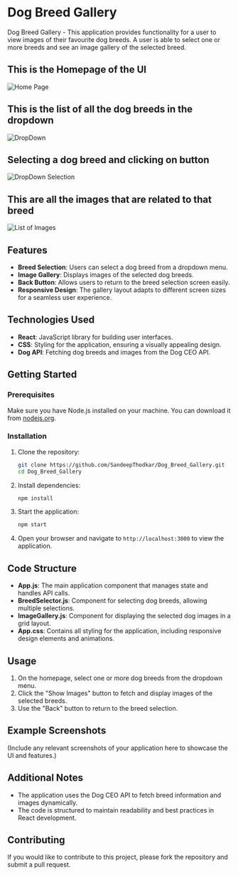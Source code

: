 # Dog Breed Gallery

Dog Breed Gallery - This application provides functionality for a user to view images of their favourite dog breeds. A user is able to select one or more breeds and see an image gallery of the selected breed.

## This is the Homepage of the UI
![Home Page](./src/images/Homepage.png)

## This is the list of all the dog breeds in the dropdown
![DropDown](./src/images/dropdownselection.png)

## Selecting a dog breed and clicking on button
![DropDown Selection](./src/images/selectingbreed.png)

## This are all the images that are related to that breed
![List of Images](./src/images/images.png)
## Features

- **Breed Selection**: Users can select a dog breed from a dropdown menu.
- **Image Gallery**: Displays images of the selected dog breeds.
- **Back Button**: Allows users to return to the breed selection screen easily.
- **Responsive Design**: The gallery layout adapts to different screen sizes for a seamless user experience.

## Technologies Used

- **React**: JavaScript library for building user interfaces.
- **CSS**: Styling for the application, ensuring a visually appealing design.
- **Dog API**: Fetching dog breeds and images from the Dog CEO API.

## Getting Started

### Prerequisites

Make sure you have Node.js installed on your machine. You can download it from [nodejs.org](https://nodejs.org/).

### Installation

1. Clone the repository:
   ```bash
   git clone https://github.com/SandeepThodkar/Dog_Breed_Gallery.git
   cd Dog_Breed_Gallery
   ```

2. Install dependencies:
   ```bash
   npm install
   ```

3. Start the application:
   ```bash
   npm start
   ```

4. Open your browser and navigate to `http://localhost:3000` to view the application.

## Code Structure

- **App.js**: The main application component that manages state and handles API calls.
- **BreedSelector.js**: Component for selecting dog breeds, allowing multiple selections.
- **ImageGallery.js**: Component for displaying the selected dog images in a grid layout.
- **App.css**: Contains all styling for the application, including responsive design elements and animations.

## Usage

1. On the homepage, select one or more dog breeds from the dropdown menu.
2. Click the "Show Images" button to fetch and display images of the selected breeds.
3. Use the "Back" button to return to the breed selection.

## Example Screenshots

(Include any relevant screenshots of your application here to showcase the UI and features.)

## Additional Notes

- The application uses the Dog CEO API to fetch breed information and images dynamically.
- The code is structured to maintain readability and best practices in React development.

## Contributing

If you would like to contribute to this project, please fork the repository and submit a pull request.
